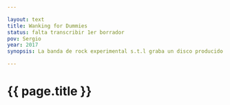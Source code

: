 ```yaml
---

layout: text
title: Wanking for Dummies
status: falta transcribir 1er borrador
pov: Sergio
year: 2017
synopsis: La banda de rock experimental s.t.l graba un disco producido por Larissa Double-Coil, el volumen ocho de su serie Koalsessions. La grabación tiene lugar en un rancho a las afueras de Palaú. Es el primer disco que graban tras el regreso de Isis, quien estuvo trabajando y estudiando en Berlín, y su esposo Björn, quién también se une a la banda.

---
```


# {{ page.title }}
